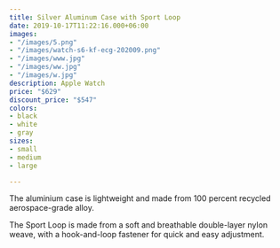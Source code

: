 ```yaml
---
title: Silver Aluminum Case with Sport Loop
date: 2019-10-17T11:22:16.000+06:00
images:
- "/images/5.png"
- "/images/watch-s6-kf-ecg-202009.png"
- "/images/www.jpg"
- "/images/ww.jpg"
- "/images/w.jpg"
description: Apple Watch
price: "$629"
discount_price: "$547"
colors:
- black
- white
- gray
sizes:
- small
- medium
- large

---
```

The aluminium case is lightweight and made from 100 percent recycled aerospace-grade alloy.

The Sport Loop is made from a soft and breathable double-layer nylon weave, with a hook-and-loop fastener for quick and easy adjustment.